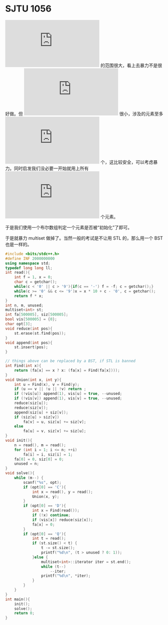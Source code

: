 # SJTU 1056
![](https://latex.codecogs.com/svg.latex?N) 的范围很大，看上去暴力不是很好做。但 ![](https://latex.codecogs.com/svg.latex?M) 很小，涉及的元素至多 ![](https://latex.codecogs.com/svg.latex?2M) 个，这比较安全，可以考虑暴力。同时启发我们没必要一开始就用上所有 ![](https://latex.codecogs.com/svg.latex?N) 个元素。

于是我们使用一个布尔数组判定一个元素是否被“初始化”了即可。

于是就暴力 multiset 做掉了。当然一般的考试是不让用 STL 的，那么用一个 BST 也是一样的。

```cpp
#include <bits/stdc++.h>
#define INF 2000000000
using namespace std;
typedef long long ll;
int read(){
    int f = 1, x = 0;
    char c = getchar();
    while(c < '0' || c > '9'){if(c == '-') f = -f; c = getchar();}
    while(c >= '0' && c <= '9')x = x * 10 + c - '0', c = getchar();
    return f * x; 
}
int n, m, unused;
multiset<int> st;
int fa[500005], siz[500005];
bool vis[500005] = {0};
char opt[3];
void reduce(int pos){
    st.erase(st.find(pos));
}
void append(int pos){
    st.insert(pos);
}

// things above can be replaced by a BST, if STL is banned
int Find(int x){
    return (fa[x] == x ? x: (fa[x] = Find(fa[x])));
}
void Union(int x, int y){
    int u = Find(x), v = Find(y);
    if (u == v || !u || !v) return ;
    if (!vis[u]) append(1), vis[u] = true, --unused;
    if (!vis[v]) append(1), vis[v] = true, --unused;
    reduce(siz[u]);
    reduce(siz[v]);
    append(siz[u] + siz[v]);
    if (siz[u] > siz[v])
        fa[v] = u, siz[u] += siz[v];
    else
        fa[u] = v, siz[v] += siz[u];
}
void init(){
    n = read(), m = read();
    for (int i = 1; i <= n; ++i)
        fa[i] = i, siz[i] = 1;
    fa[0] = 0, siz[0] = 0;
    unused = n;
}
void solve(){
    while (m--) {
        scanf("%s", opt);
        if (opt[0] == 'C'){
            int x = read(), y = read();
            Union(x, y);
        }
        if (opt[0] == 'D'){
            int x = Find(read());
            if (!x) continue;
            if (vis[x]) reduce(siz[x]);
            fa[x] = 0;
        }
        if (opt[0] == 'Q'){
            int t = read();
            if (st.size() < t) {
                t -= st.size();
                printf("%d\n", (t > unused ? 0: 1));
            }else {
                multiset<int>::iterator iter = st.end();
                while (t--)
                    --iter;
                printf("%d\n", *iter);
            }
        }
    } 
}
int main(){
    init();
    solve();
    return 0;
}
```
